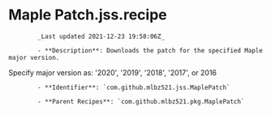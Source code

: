 # Maple Patch.jss.recipe

            _Last updated 2021-12-23 19:58:06Z_

            - **Description**: Downloads the patch for the specified Maple major version.

Specify major version as:  '2020', '2019', '2018', '2017', or 2016

            - **Identifier**: `com.github.mlbz521.jss.MaplePatch`

            - **Parent Recipes**: `com.github.mlbz521.pkg.MaplePatch`